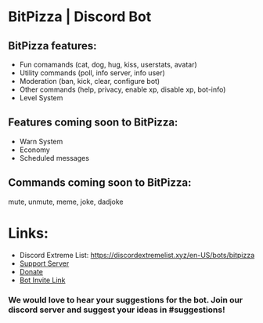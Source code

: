 # BitPizza | Discord Bot

## BitPizza features:
- Fun comamands (cat, dog, hug, kiss, userstats, avatar)<br>
- Utility commands (poll, info server, info user)<br>
- Moderation (ban, kick, clear, configure bot)<br>
- Other commands (help, privacy, enable xp, disable xp, bot-info)<br>
- Level System

## Features coming soon to BitPizza:
- Warn System<br>
- Economy<br>
- Scheduled messages

## Commands coming soon to BitPizza:
mute, unmute, meme, joke, dadjoke


# Links:
- Discord Extreme List: https://discordextremelist.xyz/en-US/bots/bitpizza<br>
- [Support Server](https://discord.gg/pQdNBYZ)<br>
- [Donate](https://ko-fi.com/bitpizza)<br>
- [Bot Invite Link](https://discord.com/api/oauth2/authorize?client_id=714202739965427742&permissions=348613878&scope=bot)<br>


### We would love to hear your suggestions for the bot. Join our discord server and suggest your ideas in #suggestions!
